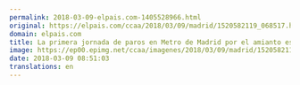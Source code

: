 ```yaml
---
permalink: 2018-03-09-elpais.com-1405528966.html
original: https://elpais.com/ccaa/2018/03/09/madrid/1520582119_068517.html#?ref=rss&format=simple&link=link
domain: elpais.com
title: La primera jornada de paros en Metro de Madrid por el amianto es hoy de 9 a 15.00
image: https://ep00.epimg.net/ccaa/imagenes/2018/03/09/madrid/1520582119_068517_1520585401_rrss_normal.jpg
date: 2018-03-09 08:51:03
translations: en
---
```


